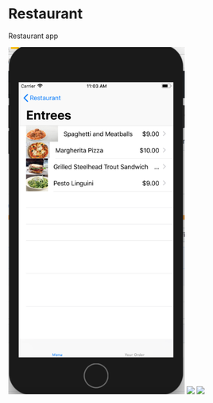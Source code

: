 # Restaurant
Restaurant app



<img src=https://github.com/Waltimore/Restaurant/blob//mastet/RestaurantScreens/RestaurantScreen1.png width="355">
<img src=https://github.com/Waltimore/Restaurant/blob/master/appstudio%20screens/RestaurantScreen2.png width="355">
<img src=https://github.com/Waltimore/Restaurant/appstudio%20screens/RestaurantScreen3.png width="355">
